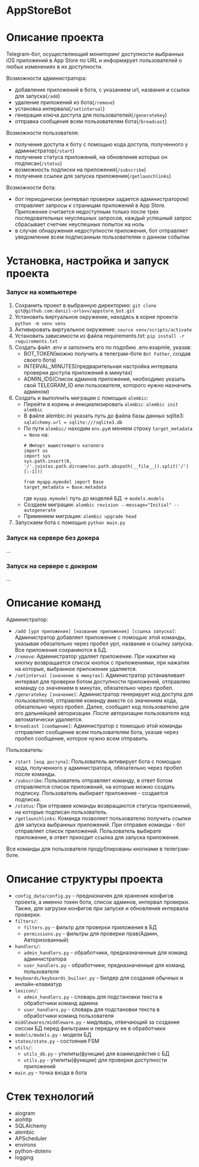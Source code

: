 # AppStoreBot

# Описание проекта
Telegram-бот, осуществляющий мониторинг доступности выбранных iOS приложений в App Store по URL и информирует пользователей о любых изменениях в их доступности.

Возможности администратора: 
- добавление приложений в бота, с указанием url, названия и ссылки для запуска(`/add`)
- удаление приложений из бота(`/remove`)
- установка интервала(`/setinterval`)
- генерация ключа доступа для пользователей(`/generatekey`)
- отправка сообщения всем пользователям бота(`/broadcast`)

Возможности пользователя:
- получение доступа к боту с помощью кода доступа, полученного у администратор(`/start`)
- получение статуса приложений, на обновления которых он подписан(`/status`)
- возможность подписки на приложения(`/subscribe`)
- получение ссылки для запуска приложения(`/getlaunchlinks`)

Возможности бота:
- бот периодически (интервал проверки задается администратором) отправляет запросы к страницам приложений в App Store. Приложение считается недоступным только после трех последовательных
неуспешных запросов, каждый успешный запрос сбрасывает счетчик неуспешных попыток на ноль
- в случае обнаружения недоступности приложения, бот отправляет уведомление всем подписанным пользователям о данном событии



# Установка, настройка и запуск проекта

### Запуск на компьютере
1. Сохранить проект в выбранную директорию: `git clone git@github.com:daniil-orlovv/appstore_bot.git`
2. Установить виртуальное окружение, находясь в корне проекта: `python -m venv venv`
3. Активировать виртуальное окружение: `source venv/scripts/activate`
4. Установить зависимости из файла requirements.txt: `pip install -r requirements.txt`
5. Создать файл .env и заполнить его по подобию .env.exapmle, указав:
   - BOT_TOKEN(можно получить в телеграм-боте `Bot Father`, создав своего бота)
   - INTERVAL_MINUTES(предварительная настройка интервала проверки доступа приложений в минутах)
   - ADMIN_IDS(Список админов приложения, необходимо указать свой TELEGRAM_ID или пользователя, которого нужно назначить админом)
6. Создать и выполнить миграции с помощью `alembic`:
   - Перейти в корень и инициализировать `alembic`: `alembic init alembic`
   - В файле alembic.ini указать путь до файла базы данных sqlite3: `sqlalchemy.url = sqlite:///sqlite3.db`
   - По пути `alembic/` находим `env.py`и меняем строку `target_metadata = None` на:
      ```
      # Импорт вышестоящего каталога
      import os
      import sys
      sys.path.insert(0, '/'.join(os.path.dirname(os.path.abspath(__file__)).split('/')[:-1]))

      from myapp.mymodel import Base
      target_metadata = Base.metadata
      ```
      где `myapp.mymodel` путь до моделей БД -> `models.models`
   - Создаем миграции: `alembic revision --message="Initial" --autogenerate`
   - Применяем миграции: `alembic upgrade head`
7. Запускаем бота с помощью `python main.py`

### Запуск на сервере без докера
...

### Запуск на сервере с докером
...

# Описание команд 
Администратор:
- `/add [урл приложения] [название приложения] [ссылка запуска]`: Администратор добавляет приложение с помощью этой команды, указывая обязательно через пробел урл, название и ссылку запуска. Все приложения сохраняются в БД.
- `/remove`: Администратор удаляет приложение. При нажатии на кнопку возвращается список кнопок с приложениями, при нажатии на которые, выбранное приложение удаляется.
- `/setinterval [значение в минутах]`: Администратор устанавливает интервал для проверки ботом доступности приложений, отправляю команду со значением в минутах, обязательно через пробел.
- `/generatekey [значение]`: Администратор генерирует код доступа для пользователей, отправляя команду вместе со значением кода, обязательно через пробел. Далее, сообщает код пользователю для его дальнейшей авторизации. После авторизации пользователя код автоматически удаляется.
- `broadcast [сообщение]`: Администратор с помощью этой команды отправляет сообщение всем пользователям бота, указав через пробел сообщение, которое нужно всем отправить.

Пользователь:
- `/start [код доступа]`: Пользователь активирует бота с помощью кода, полученного у администратора, обязательно через пробел после команды.
- `/subscribe`: Пользователь отправляет команду, в ответ ботом отправляется список приложений, на которые можно создать подписку. Пользователь выбирает приложение - создается подписка.
- `/status`: При отправке команды возвращаются статусы приложений, на которые подписан пользователь.
- `/getlaunchlinks`: Команда позволяет пользователю получить ссылки для запуска выбранных приложений. При отправке команды - бот отправляет список приложений. Пользователь выбирате приложение, в ответ приходит ссылка для запуска приложения.

Все команды для пользователя продублированы кнопками в телеграм-боте.

# Описание структуры проекта
- `config_data/config.py` - предназначен для хранения конфигов проекта, а именно токен бота, список админов, интервал проверки. Также, для загрузки конфигов при запуске и обновления интервала проверки.
- `filters/`:
  - `filters.py` - фильтр для проверки приложения в БД
  - `permissions.py` - фильтры для проверки прав(Админ, Авторизованный)
- `handlers/`:
  - `admin_handlers.py` - обработчики, предназначенные для команд администратора
  - `user_handlers.py` - обработчики, предназначенные для команд пользователя
- `keyboards/keyboards_builser.py` - билдер для создания обычных и инлайн-клавиатур
- `lexicon/`:
  - `admin_handlers.py` - словарь для подстановки текста в обработчики команд админа
  - `user_handlers.py` - словарь для подстановки текста в обработчики команд пользователя
- `middlewares/middleware.py` - мидлварь, отвечающий за создание сессии БД перед фильтрами и передачу ее в обработчики
- `models/models.py` - модели БД
- `states/state.py` - состояния FSM
- `utils/`:
  - `utils_db.py` - утилиты(функции) для взаимодейстия с БД
  - `utils.py` - утилиты(функции) для проверки доступности приложений
- `main.py` - точка входа в бота

# Стек технологий

- aiogram
- aiohttp
- SQLAlchemy
- alembic
- APScheduler
- environs
- python-dotenv
- logging
